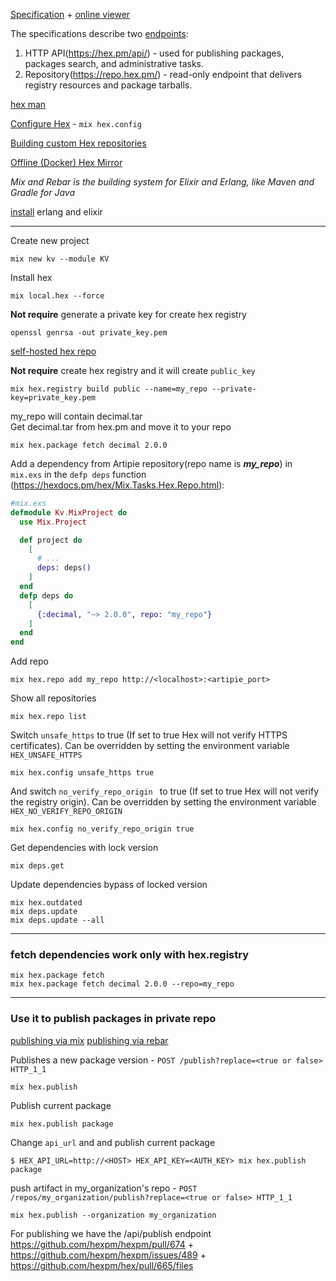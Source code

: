 [Specification](https://github.com/hexpm/specifications/blob/488fdb7e0d92c2149b7d21088621176d3ec76c8d/apiary.apib) + [online viewer](https://dillinger.io/)

The specifications describe two [endpoints](https://github.com/hexpm/specifications/blob/main/endpoints.md#repository):
1. HTTP API(https://hex.pm/api/) - used for publishing packages, packages search, and administrative tasks.
2. Repository(https://repo.hex.pm/) - read-only endpoint that delivers registry resources and package tarballs.

[hex man](https://medium.com/@toddresudek/hex-power-user-deb608e60935)

[Configure Hex](https://hexdocs.pm/hex/Mix.Tasks.Hex.Config.html) - `mix hex.config`

[Building custom Hex repositories](https://dashbit.co/blog/mix-hex-registry-build)

[Offline (Docker) Hex Mirror](https://fnlog.dev/wanderer/elixir-bit-offline-docker-hex-mirror/)

_Mix and Rebar is the building system for Elixir and Erlang, like Maven and Gradle for Java_

[install](https://elixir-lang.org/install.html) erlang and elixir

<hr>

Create new project
```shell
mix new kv --module KV
```

Install hex
```shell
mix local.hex --force
```

**Not require** generate a private key for create hex registry
```shell
openssl genrsa -out private_key.pem
 ```

[self-hosted hex repo](https://hex.pm/docs/self_hosting)

**Not require** create hex registry and it will create `public_key`
```shell
mix hex.registry build public --name=my_repo --private-key=private_key.pem
```
[//]: # (todo расковырять как делать публичный ключ без создания registry через hex )

my_repo will contain decimal.tar  
Get decimal.tar from hex.pm and move it to your repo
```shell
mix hex.package fetch decimal 2.0.0
```

Add a dependency from Artipie repository(repo name is **_my_repo_**) in `mix.exs` in the `defp deps` function (https://hexdocs.pm/hex/Mix.Tasks.Hex.Repo.html):
```elixir
#mix.exs
defmodule Kv.MixProject do
  use Mix.Project

  def project do
    [
      # ...
      deps: deps()
    ]
  end
  defp deps do
    [
      {:decimal, "~> 2.0.0", repo: "my_repo"}
    ]
  end
end
```

Add repo
```shell
mix hex.repo add my_repo http://<localhost>:<artipie_port>
```

Show all repositories
```shell
mix hex.repo list
```

Switch `unsafe_https` to true (If set to true Hex will not verify HTTPS certificates). Can be overridden by setting the environment variable `HEX_UNSAFE_HTTPS`
```shell
mix hex.config unsafe_https true
```
And switch `no_verify_repo_origin ` to true (If set to true Hex will not verify the registry origin). Can be overridden by setting the environment variable `HEX_NO_VERIFY_REPO_ORIGIN`
```shell
mix hex.config no_verify_repo_origin true
```

Get dependencies with lock version
```shell
mix deps.get
```

Update dependencies bypass of locked version
```shell
mix hex.outdated
mix deps.update
mix deps.update --all
```

<hr>

### fetch dependencies work only with hex.registry
```shell
mix hex.package fetch
mix hex.package fetch decimal 2.0.0 --repo=my_repo
```

<hr>

###  Use it to publish packages in private repo

[publishing via mix](https://hex.pm/docs/publish)
[publishing via rebar](https://hex.pm/docs/rebar3_publish)

Publishes a new package version - `POST /publish?replace=<true or false> HTTP_1_1`
```shell
mix hex.publish
```

Publish current package
```shell
mix hex.publish package
```

Change `api_url` and and publish current package
```shell
$ HEX_API_URL=http://<HOST> HEX_API_KEY=<AUTH_KEY> mix hex.publish package
```

push artifact in my_organization's repo - `POST /repos/my_organization/publish?replace=<true or false> HTTP_1_1`
```shell
mix hex.publish --organization my_organization
```

For publishing we have the /api/publish endpoint https://github.com/hexpm/hexpm/pull/674 + https://github.com/hexpm/hexpm/issues/489 + https://github.com/hexpm/hex/pull/665/files

